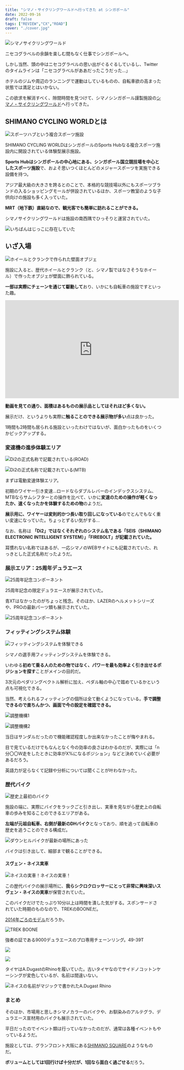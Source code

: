 ```yaml
---
title: "シマノ・サイクリングワールドへ行ってきた at シンガポール"
date: 2022-09-16
draft: false
tags: ["REVIEW","CX","ROAD"]
cover: "./cover.jpg"
---
```


![シマノサイクリングワールド](./cover.jpg)

ニセコグラベルの余韻を楽しむ間もなく仕事でシンガポールへ。

しかし当然、頭の中はニセコグラベルの思い出がぐるぐるしているし、Twitterのタイムラインは「ニセコグラベルがああだったこうだった…」

ホテルのジムや周辺のランニングで運動はしているものの、自転車欲の高まった状態では満足とはいかない。

この欲求を解消すべく、隙間時間を見つけて、シマノシンガポール謹製施設の[シマノ・サイクリングワールド](https://www.shimano.com/jp/100th/history/cultural_activities/facility02.php)へ行ってきた。

## SHIMANO CYCLING WORLDとは

![スポーツハブという複合スポーツ施設](./sportshub.jpg)

SHIMANO CYCLING WORLDはシンガポールのSports Hubなる複合スポーツ施設内に開設されている体験型展示施設。

**Sports Hubはシンガポールの中心地にある、シンガポール国立競技場を中心としたスポーツ施設**で、およそ思いつくほとんどのメジャースポーツを実施できる設備を持つ。

アジア最大級の大きさを誇るとのことで、本格的な競技場以外にもスポーツブランドの入るショッピングモールが併設されているほか、スポーツ教室のような子供向けの施設も多く入っていた。

**MRT（地下鉄）直結なので、観光客でも簡単に訪れることができる。**

シマノサイクリングワールドは施設の南西隅でひっそりと運営されていた。

![いちばんはじっこに存在していた](./map.png)

## いざ入場

![ホイールとクランクで作られた壁面オブジェ](./wheels.jpg)

施設に入ると、歴代ホイールとクランク（と、シマノ製ではなさそうなホイール）で作ったオブジェが壁面に飾られている。

**一部は実際にチェーンを通じて駆動して**おり、いかにも自転車の施設ですといった趣。

<iframe width="560" height="315" src="https://www.youtube.com/embed/HPGnLNb2Qio" title="YouTube video player" frameborder="0" allow="accelerometer; autoplay; clipboard-write; encrypted-media; gyroscope; picture-in-picture" allowfullscreen></iframe>

**動画を見ての通り、面積はあるものの展示品としてはそれほど多くない。**

展示だけ、というよりも実際に**触ることのできる展示物が多い**点は良かった。

1時間も2時間も居られる施設といったわけではないが、面白かったものをいくつかピックアップする。

### 変速機の進歩体験エリア

![Di2の正式名称で記載されている(ROAD)](./seis.jpg)

![Di2の正式名称で記載されている(MTB)](./firebolt.jpg)

まずは電動変速体験エリア。

初期のワイヤー引き変速…ロードならダブルレバーのインデックスシステム、MTBならサムシフターとの操作を比べて、いかに**変速のための操作が軽くなったか、速くなったかを体験するための物**のようだ。

**展示用に、ワイヤーは変則的かつ長い取り回しになっている**のでとんでもなく重い変速になっていた。ちょっとずるい気がする…

なお、名称は **「Di2」ではなくそれぞれのシステム名である「SEIS（SHIMANO ELECTRONIC INTELLIGENT SYSTEM）」「FIREBOLT」が記載されていた。**

耳慣れない名称ではあるが、一応シマノのWEBサイトにも記載されていた、れっきとした正式名称だったようだ。

<LinkBox url="https://bike.shimano.com/ja-JP/technologies/component/details/seis.html" />

<LinkBox url="https://bike.shimano.com/ja-JP/technologies/component/details/firebolt.html" />

### 展示エリア：25周年デュラエース

![25周年記念コンポーネント](./25th_da.jpg)

25周年記念の限定デュラエースが展示されていた。

青XTはなかったのがちょっと残念。そのほか、LAZERのヘルメットシリーズや、PROの最新パーツ類も展示されていた。

![25周年記念コンポーネント](./25th_das.jpg)

### フィッティングシステム体験

![フィッティングシステムを体験できる](./fitting_system.jpg)

シマノの選手用フィッティングシステムを体験できる。

いわゆる**初めて乗る人のための物ではなく、パワーを最も効率よく引き出せるポジションを探す**ことがメインの目的だ。

3次元のペダリングベクトル解析に加え、ペダル軸の中心で踏めているかという点も可視化できる。

当然、考えられるフィッティングの個所は全て動くようになっている。**手で調整できるので楽ちんかつ、画面で今の設定を確認できる。**

![調整機構1](./fitting_handle.jpg)

![調整機構2](./fitting_saddle.jpg)

当日はサンダルだったので機能確認程度しか出来なかったことが悔やまれる。

目で見ているだけでもなんとなく今の効率の良さはわかるのだが、実際には「n分〇〇W走をしたときに効率がX%になるポジション」などと決めていく必要があるだろう。

英語力が足らなくて記録や分析については聞くことが叶わなかった。

### 歴代バイク

![歴史上最初のバイク](./oldone.jpg)

施設の端に、実際にバイクをラックごと引き出し、実車を見ながら歴史上の自転車の歩みを知ることのできるエリアがある。

**左端が元祖自転車、右側が最新のDHバイク**となっており、順を追って自転車の歴史を追うことのできる構成だ。

![ダウンヒルバイクが最新の場所にあった](./dh.jpg)

バイクは引き出して、細部まで観ることができる。

#### スヴェン・ネイス実車

![ネイスの実車！ネイスの実車！](./nys_bike.jpg)

この歴代バイクの展示場所に、**我らシクロクロッサーにとって非常に興味深いスヴェン・ネイスの実車**が保管されていた。

このバイクだけでたっぷり10分以上は時間を潰した気がする。スポンサードされていた時期のものなので、TREKのBOONEだ。

[2014年ごろのモデル](https://www.bikeradar.com/features/pro-bike/pro-bike-sven-nys-trek-boones/)だろうか。

![TREK BOONE](./nys_bike2.jpg)

強者の証である9000デュラエースのプロ専用チェーンリング。49-39T

![ ](./nys_outer.jpg)

![ ](./nys_inner.jpg)

タイヤはA.DugastのRhinoを履いていた。古いタイヤなのでサイドノコットンケーシングが変色しているが、名前は間違いない。

![ネイスの名前がマジックで書かれたA.Dugast Rhino](./nys_tire.jpg)

### まとめ

そのほか、市場用と思しきシマノカラーのバイクや、お馴染みのアルテグラ、デュラエース宣材用のバイクも展示されていた。

平日だったのでイベント類は行っていなかったのだが、通常は各種イベントもやっているようだ。

施設としては、グランフロント大阪にある[SHIMANO SQUARE](https://www.shimanosquare.com/)のようなものだ。

**ボリュームとしては1回行けば十分だが、1回なら面白く過ごせる**だろう。
